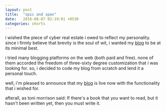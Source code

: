 ```yaml
---
layout: post
title:  "spic and span"
date:   2016-08-07 02:19:01 +0530
categories: shorts
---
```

i wished the piece of cyber real estate i owed to reflect my personality. since i firmly believe that brevity is the soul of wit, i wanted my [blog](http://blog.ratan.me) to be at its minimal best.

i tried many blogging platforms on the web (both paid and free). none of them accorded the freedom of three-sixty degree customization that i was looking for. so, i decided to code my blog from scratch and lend it a personal touch.

well, i'm pleased to announce that my [blog](http://blog.ratan.me) is live now with the functionality that i wished for.

afterall, as toni morrison said:
If there's a book that you want to read, but it hasn't been written yet, then you must write it.
